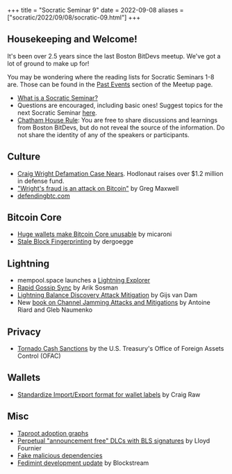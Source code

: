 +++
title = "Socratic Seminar 9"
date = 2022-09-08
aliases = ["socratic/2022/09/08/socratic-09.html"]
+++

Housekeeping and Welcome!
--------

It's been over 2.5 years since the last Boston BitDevs meetup. We've got a lot of ground to make up for! 

You may be wondering where the reading lists for Socratic Seminars 1-8 are. Those can be found in the [Past Events](https://www.meetup.com/boston-bitdevs/events/past/) section of the Meetup page.

- [What is a Socratic Seminar?](https://bitdevs.org/about#socratic-seminars)
- Questions are encouraged, including basic ones! Suggest topics for the next Socratic Seminar [here](https://github.com/0xBEEFCAF3/bostonbitdevs/issues/new).
- [Chatham House Rule](https://www.chathamhouse.org/about-us/chatham-house-rule): You are  free to share discussions and learnings from Boston BitDevs, but do not reveal the source of the information. Do not share the identity of any of the speakers or participants.

Culture
-------
- [Craig Wright Defamation Case Nears](https://www.coindesk.com/policy/2022/08/25/pseudonymous-hodlonaut-very-confident-as-craig-wright-defamation-case-nears/). Hodlonaut raises over $1.2 million in defense fund.
- ["Wright's fraud is an attack on Bitcoin"](https://np.reddit.com/r/Bitcoin/comments/ws8wfd/starting_september_12th_in_oslo_norway_hodlonaut/ikxqxoo/) by Greg Maxwell
- [defendingbtc.com](https://www.defendingbtc.com/)

Bitcoin Core
------------
- [Huge wallets make Bitcoin Core unusable](https://lists.linuxfoundation.org/pipermail/bitcoin-dev/2022-August/020878.html) by micaroni
- [Stale Block Fingerprinting](https://github.com/bitcoin/bitcoin/pull/24571) by dergoegge

Lightning
---------
- mempool.space launches a [Lightning Explorer](https://mempool.space/lightning)
- [Rapid Gossip Sync](https://lightningdevkit.org/blog/announcing-rapid-gossip-sync/) by Arik Sosman
- [Lightning Balance Discovery Attack Mitigation](https://www.gijsvandam.nl/research/) by Gijs van Dam
- New [book on Channel Jamming Attacks and Mitigations](https://jamming-dev.github.io/book/) by Antoine Riard and Gleb Naumenko

Privacy
-------
- [Tornado Cash Sanctions](https://home.treasury.gov/news/press-releases/jy0916) by the U.S. Treasury's Office of Foreign Assets Control (OFAC)

Wallets
-------
- [Standardize Import/Export format for wallet labels](https://lists.linuxfoundation.org/pipermail/bitcoin-dev/2022-August/020887.html) by Craig Raw


Misc
----
- [Taproot adoption graphs](https://txstats.com/dashboard/db/taproot-statistics?orgId=1)
- [Perpetual "announcement free" DLCs with BLS signatures](https://mailmanlists.org/pipermail/dlc-dev/2022-August/000149.html) by Lloyd Fournier
- [Fake malicious dependencies](https://twitter.com/stephenlacy/status/1554697077430505473)
- [Fedimint development update](https://blog.blockstream.com/fedimint-update/) by Blockstream
